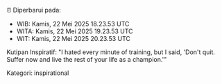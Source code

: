 ⏰ Diperbarui pada:
- WIB: Kamis, 22 Mei 2025 18.23.53 UTC
- WITA: Kamis, 22 Mei 2025 19.23.53 UTC
- WIT: Kamis, 22 Mei 2025 20.23.53 UTC

Kutipan Inspiratif:
"I hated every minute of training, but I said, 'Don't quit. Suffer now and live the rest of your life as a champion.'"


Kategori: inspirational

